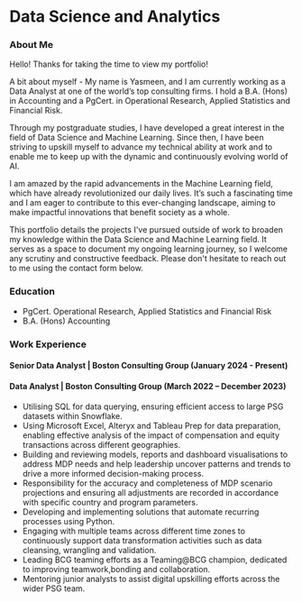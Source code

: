 # Data Science and Analytics

### About Me
Hello! Thanks for taking the time to view my portfolio!

A bit about myself - My name is Yasmeen, and I am currently working as a Data Analyst at one of the world’s top consulting firms. I hold a B.A. (Hons) in Accounting and a PgCert. in Operational Research, Applied Statistics and Financial Risk. 

Through my postgraduate studies, I have developed a great interest in the field of Data Science and Machine Learning. Since then, I have been striving to upskill myself to advance my technical ability at work and to enable me to keep up with the dynamic and continuously evolving world of AI. 

I am amazed by the rapid advancements in the Machine Learning field, which have already revolutionized our daily lives. It’s such a fascinating time and I am eager to contribute to this ever-changing landscape, aiming to make impactful innovations that benefit society as a whole.

This portfolio details the projects I've pursued outside of work to broaden my knowledge within the Data Science and Machine Learning field. It serves as a space to document my ongoing learning journey, so I welcome any scrutiny and constructive feedback. Please don't hesitate to reach out to me using the contact form below.

### Education
- PgCert. Operational Research, Applied Statistics and Financial Risk
- B.A. (Hons) Accounting

### Work Experience
#### Senior Data Analyst | Boston Consulting Group (January 2024 - Present)
#### Data Analyst | Boston Consulting Group (March 2022 – December 2023)
- Utilising SQL for data querying, ensuring efficient access to large PSG datasets within Snowflake.
- Using Microsoft Excel, Alteryx and Tableau Prep for data preparation, enabling effective analysis of the impact of compensation and equity transactions across different geographies.
- Building and reviewing models, reports and dashboard visualisations to address MDP needs and help leadership uncover patterns and trends to drive a more informed decision-making process.
- Responsibility for the accuracy and completeness of MDP scenario projections and ensuring all adjustments are recorded in accordance with specific country and program parameters.
- Developing and implementing solutions that automate recurring processes using Python.
- Engaging with multiple teams across different time zones to continuously support data transformation activities such as data cleansing, wrangling and validation.
- Leading BCG teaming efforts as a Teaming@BCG champion, dedicated to improving teamwork,bonding and collaboration.
- Mentoring junior analysts to assist digital upskilling efforts across the wider PSG team.
